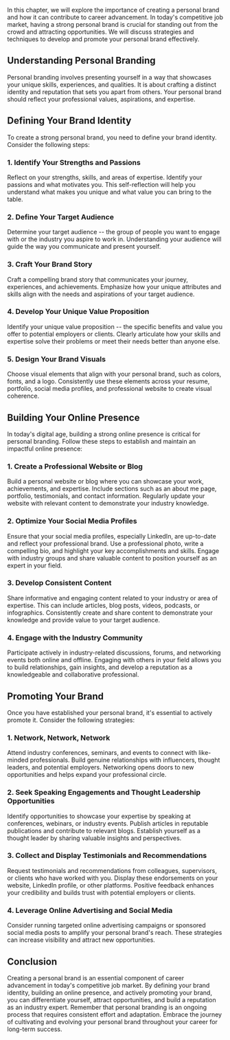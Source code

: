 
In this chapter, we will explore the importance of creating a personal brand and how it can contribute to career advancement. In today's competitive job market, having a strong personal brand is crucial for standing out from the crowd and attracting opportunities. We will discuss strategies and techniques to develop and promote your personal brand effectively.

**Understanding Personal Branding**
-----------------------------------

Personal branding involves presenting yourself in a way that showcases your unique skills, experiences, and qualities. It is about crafting a distinct identity and reputation that sets you apart from others. Your personal brand should reflect your professional values, aspirations, and expertise.

**Defining Your Brand Identity**
--------------------------------

To create a strong personal brand, you need to define your brand identity. Consider the following steps:

### **1. Identify Your Strengths and Passions**

Reflect on your strengths, skills, and areas of expertise. Identify your passions and what motivates you. This self-reflection will help you understand what makes you unique and what value you can bring to the table.

### **2. Define Your Target Audience**

Determine your target audience -- the group of people you want to engage with or the industry you aspire to work in. Understanding your audience will guide the way you communicate and present yourself.

### **3. Craft Your Brand Story**

Craft a compelling brand story that communicates your journey, experiences, and achievements. Emphasize how your unique attributes and skills align with the needs and aspirations of your target audience.

### **4. Develop Your Unique Value Proposition**

Identify your unique value proposition -- the specific benefits and value you offer to potential employers or clients. Clearly articulate how your skills and expertise solve their problems or meet their needs better than anyone else.

### **5. Design Your Brand Visuals**

Choose visual elements that align with your personal brand, such as colors, fonts, and a logo. Consistently use these elements across your resume, portfolio, social media profiles, and professional website to create visual coherence.

**Building Your Online Presence**
---------------------------------

In today's digital age, building a strong online presence is critical for personal branding. Follow these steps to establish and maintain an impactful online presence:

### **1. Create a Professional Website or Blog**

Build a personal website or blog where you can showcase your work, achievements, and expertise. Include sections such as an about me page, portfolio, testimonials, and contact information. Regularly update your website with relevant content to demonstrate your industry knowledge.

### **2. Optimize Your Social Media Profiles**

Ensure that your social media profiles, especially LinkedIn, are up-to-date and reflect your professional brand. Use a professional photo, write a compelling bio, and highlight your key accomplishments and skills. Engage with industry groups and share valuable content to position yourself as an expert in your field.

### **3. Develop Consistent Content**

Share informative and engaging content related to your industry or area of expertise. This can include articles, blog posts, videos, podcasts, or infographics. Consistently create and share content to demonstrate your knowledge and provide value to your target audience.

### **4. Engage with the Industry Community**

Participate actively in industry-related discussions, forums, and networking events both online and offline. Engaging with others in your field allows you to build relationships, gain insights, and develop a reputation as a knowledgeable and collaborative professional.

**Promoting Your Brand**
------------------------

Once you have established your personal brand, it's essential to actively promote it. Consider the following strategies:

### **1. Network, Network, Network**

Attend industry conferences, seminars, and events to connect with like-minded professionals. Build genuine relationships with influencers, thought leaders, and potential employers. Networking opens doors to new opportunities and helps expand your professional circle.

### **2. Seek Speaking Engagements and Thought Leadership Opportunities**

Identify opportunities to showcase your expertise by speaking at conferences, webinars, or industry events. Publish articles in reputable publications and contribute to relevant blogs. Establish yourself as a thought leader by sharing valuable insights and perspectives.

### **3. Collect and Display Testimonials and Recommendations**

Request testimonials and recommendations from colleagues, supervisors, or clients who have worked with you. Display these endorsements on your website, LinkedIn profile, or other platforms. Positive feedback enhances your credibility and builds trust with potential employers or clients.

### **4. Leverage Online Advertising and Social Media**

Consider running targeted online advertising campaigns or sponsored social media posts to amplify your personal brand's reach. These strategies can increase visibility and attract new opportunities.

**Conclusion**
--------------

Creating a personal brand is an essential component of career advancement in today's competitive job market. By defining your brand identity, building an online presence, and actively promoting your brand, you can differentiate yourself, attract opportunities, and build a reputation as an industry expert. Remember that personal branding is an ongoing process that requires consistent effort and adaptation. Embrace the journey of cultivating and evolving your personal brand throughout your career for long-term success.
